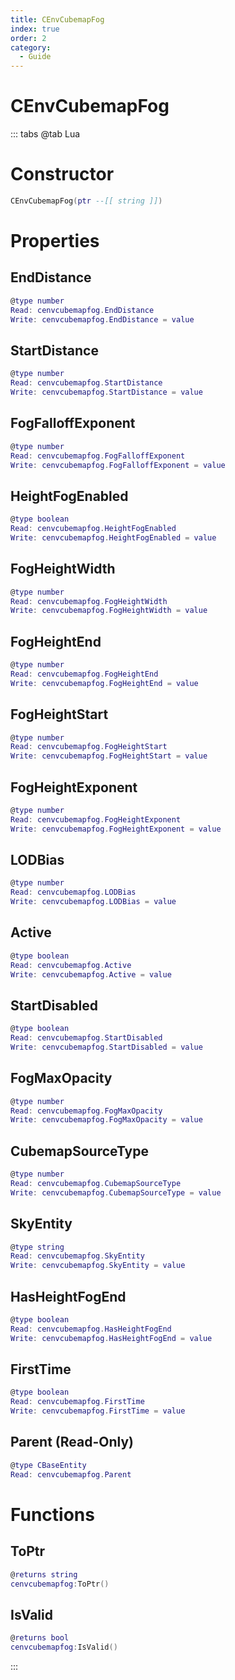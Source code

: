 ```yaml
---
title: CEnvCubemapFog
index: true
order: 2
category:
  - Guide
---
```


# CEnvCubemapFog

::: tabs
@tab Lua
# Constructor
```lua
CEnvCubemapFog(ptr --[[ string ]])
```
# Properties
## EndDistance 
```lua
@type number
Read: cenvcubemapfog.EndDistance
Write: cenvcubemapfog.EndDistance = value
```
## StartDistance 
```lua
@type number
Read: cenvcubemapfog.StartDistance
Write: cenvcubemapfog.StartDistance = value
```
## FogFalloffExponent 
```lua
@type number
Read: cenvcubemapfog.FogFalloffExponent
Write: cenvcubemapfog.FogFalloffExponent = value
```
## HeightFogEnabled 
```lua
@type boolean
Read: cenvcubemapfog.HeightFogEnabled
Write: cenvcubemapfog.HeightFogEnabled = value
```
## FogHeightWidth 
```lua
@type number
Read: cenvcubemapfog.FogHeightWidth
Write: cenvcubemapfog.FogHeightWidth = value
```
## FogHeightEnd 
```lua
@type number
Read: cenvcubemapfog.FogHeightEnd
Write: cenvcubemapfog.FogHeightEnd = value
```
## FogHeightStart 
```lua
@type number
Read: cenvcubemapfog.FogHeightStart
Write: cenvcubemapfog.FogHeightStart = value
```
## FogHeightExponent 
```lua
@type number
Read: cenvcubemapfog.FogHeightExponent
Write: cenvcubemapfog.FogHeightExponent = value
```
## LODBias 
```lua
@type number
Read: cenvcubemapfog.LODBias
Write: cenvcubemapfog.LODBias = value
```
## Active 
```lua
@type boolean
Read: cenvcubemapfog.Active
Write: cenvcubemapfog.Active = value
```
## StartDisabled 
```lua
@type boolean
Read: cenvcubemapfog.StartDisabled
Write: cenvcubemapfog.StartDisabled = value
```
## FogMaxOpacity 
```lua
@type number
Read: cenvcubemapfog.FogMaxOpacity
Write: cenvcubemapfog.FogMaxOpacity = value
```
## CubemapSourceType 
```lua
@type number
Read: cenvcubemapfog.CubemapSourceType
Write: cenvcubemapfog.CubemapSourceType = value
```
## SkyEntity 
```lua
@type string
Read: cenvcubemapfog.SkyEntity
Write: cenvcubemapfog.SkyEntity = value
```
## HasHeightFogEnd 
```lua
@type boolean
Read: cenvcubemapfog.HasHeightFogEnd
Write: cenvcubemapfog.HasHeightFogEnd = value
```
## FirstTime 
```lua
@type boolean
Read: cenvcubemapfog.FirstTime
Write: cenvcubemapfog.FirstTime = value
```
## Parent (Read-Only)
```lua
@type CBaseEntity
Read: cenvcubemapfog.Parent
```
# Functions
## ToPtr
```lua
@returns string
cenvcubemapfog:ToPtr()
```
## IsValid
```lua
@returns bool
cenvcubemapfog:IsValid()
```

:::